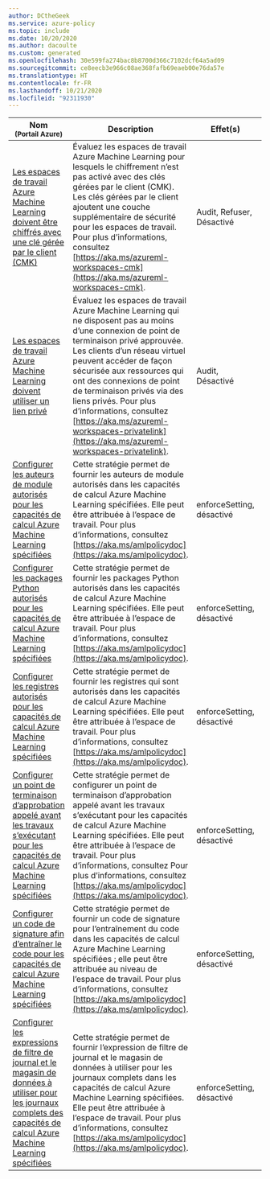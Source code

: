 ```yaml
---
author: DCtheGeek
ms.service: azure-policy
ms.topic: include
ms.date: 10/20/2020
ms.author: dacoulte
ms.custom: generated
ms.openlocfilehash: 30e599fa274bac8b8700d366c7102dcf64a5ad09
ms.sourcegitcommit: ce8eecb3e966c08ae368fafb69eaeb00e76da57e
ms.translationtype: HT
ms.contentlocale: fr-FR
ms.lasthandoff: 10/21/2020
ms.locfileid: "92311930"
---
```

|Nom<br /><sub>(Portail Azure)</sub> |Description |Effet(s) |Version<br /><sub>(GitHub)</sub> |
|---|---|---|---|
|[Les espaces de travail Azure Machine Learning doivent être chiffrés avec une clé gérée par le client (CMK)](https://portal.azure.com/#blade/Microsoft_Azure_Policy/PolicyDetailBlade/definitionId/%2Fproviders%2FMicrosoft.Authorization%2FpolicyDefinitions%2Fba769a63-b8cc-4b2d-abf6-ac33c7204be8) |Évaluez les espaces de travail Azure Machine Learning pour lesquels le chiffrement n’est pas activé avec des clés gérées par le client (CMK). Les clés gérées par le client ajoutent une couche supplémentaire de sécurité pour les espaces de travail. Pour plus d’informations, consultez [https://aka.ms/azureml-workspaces-cmk](https://aka.ms/azureml-workspaces-cmk). |Audit, Refuser, Désactivé |[1.0.0](https://github.com/Azure/azure-policy/blob/master/built-in-policies/policyDefinitions/Machine%20Learning/Workspace_CMKEnabled_Audit.json) |
|[Les espaces de travail Azure Machine Learning doivent utiliser un lien privé](https://portal.azure.com/#blade/Microsoft_Azure_Policy/PolicyDetailBlade/definitionId/%2Fproviders%2FMicrosoft.Authorization%2FpolicyDefinitions%2F40cec1dd-a100-4920-b15b-3024fe8901ab) |Évaluez les espaces de travail Azure Machine Learning qui ne disposent pas au moins d’une connexion de point de terminaison privé approuvée. Les clients d’un réseau virtuel peuvent accéder de façon sécurisée aux ressources qui ont des connexions de point de terminaison privés via des liens privés. Pour plus d’informations, consultez [https://aka.ms/azureml-workspaces-privatelink](https://aka.ms/azureml-workspaces-privatelink). |Audit, Désactivé |[1.0.0](https://github.com/Azure/azure-policy/blob/master/built-in-policies/policyDefinitions/Machine%20Learning/Workspace_PrivateLinkEnabled_Audit.json) |
|[Configurer les auteurs de module autorisés pour les capacités de calcul Azure Machine Learning spécifiées](https://portal.azure.com/#blade/Microsoft_Azure_Policy/PolicyDetailBlade/definitionId/%2Fproviders%2FMicrosoft.Authorization%2FpolicyDefinitions%2F53c70b02-63dd-11ea-bc55-0242ac130003) |Cette stratégie permet de fournir les auteurs de module autorisés dans les capacités de calcul Azure Machine Learning spécifiées. Elle peut être attribuée à l’espace de travail. Pour plus d’informations, consultez [https://aka.ms/amlpolicydoc](https://aka.ms/amlpolicydoc). |enforceSetting, désactivé |[1.0.1-preview](https://github.com/Azure/azure-policy/blob/master/built-in-policies/policyDefinitions/Machine%20Learning/AllowedModuleAuthors_EnforceSetting.json) |
|[Configurer les packages Python autorisés pour les capacités de calcul Azure Machine Learning spécifiées](https://portal.azure.com/#blade/Microsoft_Azure_Policy/PolicyDetailBlade/definitionId/%2Fproviders%2FMicrosoft.Authorization%2FpolicyDefinitions%2F77eeea86-7e81-4a7d-9067-de844d096752) | Cette stratégie permet de fournir les packages Python autorisés dans les capacités de calcul Azure Machine Learning spécifiées. Elle peut être attribuée à l’espace de travail. Pour plus d’informations, consultez [https://aka.ms/amlpolicydoc](https://aka.ms/amlpolicydoc). |enforceSetting, désactivé |[1.0.0-preview](https://github.com/Azure/azure-policy/blob/master/built-in-policies/policyDefinitions/Machine%20Learning/AllowedPythonPackageChannels_EnforceSetting.json) |
|[Configurer les registres autorisés pour les capacités de calcul Azure Machine Learning spécifiées](https://portal.azure.com/#blade/Microsoft_Azure_Policy/PolicyDetailBlade/definitionId/%2Fproviders%2FMicrosoft.Authorization%2FpolicyDefinitions%2F5853517a-63de-11ea-bc55-0242ac130003) |Cette stratégie permet de fournir les registres qui sont autorisés dans les capacités de calcul Azure Machine Learning spécifiées. Elle peut être attribuée à l’espace de travail. Pour plus d’informations, consultez [https://aka.ms/amlpolicydoc](https://aka.ms/amlpolicydoc). |enforceSetting, désactivé |[1.0.0-preview](https://github.com/Azure/azure-policy/blob/master/built-in-policies/policyDefinitions/Machine%20Learning/AllowedACRs_EnforceSetting.json) |
|[Configurer un point de terminaison d’approbation appelé avant les travaux s’exécutant pour les capacités de calcul Azure Machine Learning spécifiées](https://portal.azure.com/#blade/Microsoft_Azure_Policy/PolicyDetailBlade/definitionId/%2Fproviders%2FMicrosoft.Authorization%2FpolicyDefinitions%2F3948394e-63de-11ea-bc55-0242ac130003) |Cette stratégie permet de configurer un point de terminaison d’approbation appelé avant les travaux s’exécutant pour les capacités de calcul Azure Machine Learning spécifiées. Elle peut être attribuée à l’espace de travail. Pour plus d’informations, consultez Pour plus d’informations, consultez [https://aka.ms/amlpolicydoc](https://aka.ms/amlpolicydoc). |enforceSetting, désactivé |[1.0.0-preview](https://github.com/Azure/azure-policy/blob/master/built-in-policies/policyDefinitions/Machine%20Learning/ApprovalEndpoint_EnforceSetting.json) |
|[Configurer un code de signature afin d’entraîner le code pour les capacités de calcul Azure Machine Learning spécifiées](https://portal.azure.com/#blade/Microsoft_Azure_Policy/PolicyDetailBlade/definitionId/%2Fproviders%2FMicrosoft.Authorization%2FpolicyDefinitions%2F6a6f7384-63de-11ea-bc55-0242ac130003) |Cette stratégie permet de fournir un code de signature pour l’entraînement du code dans les capacités de calcul Azure Machine Learning spécifiées ; elle peut être attribuée au niveau de l’espace de travail. Pour plus d’informations, consultez [https://aka.ms/amlpolicydoc](https://aka.ms/amlpolicydoc). |enforceSetting, désactivé |[1.0.0-preview](https://github.com/Azure/azure-policy/blob/master/built-in-policies/policyDefinitions/Machine%20Learning/AllowedSigningKey_EnforceSetting.json) |
|[Configurer les expressions de filtre de journal et le magasin de données à utiliser pour les journaux complets des capacités de calcul Azure Machine Learning spécifiées](https://portal.azure.com/#blade/Microsoft_Azure_Policy/PolicyDetailBlade/definitionId/%2Fproviders%2FMicrosoft.Authorization%2FpolicyDefinitions%2F1d413020-63de-11ea-bc55-0242ac130003) |Cette stratégie permet de fournir l’expression de filtre de journal et le magasin de données à utiliser pour les journaux complets dans les capacités de calcul Azure Machine Learning spécifiées. Elle peut être attribuée à l’espace de travail. Pour plus d’informations, consultez [https://aka.ms/amlpolicydoc](https://aka.ms/amlpolicydoc). |enforceSetting, désactivé |[1.0.0-preview](https://github.com/Azure/azure-policy/blob/master/built-in-policies/policyDefinitions/Machine%20Learning/AllowedLogFilter_EnforceSetting.json) |
